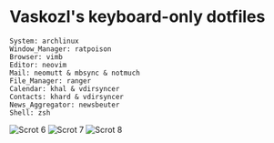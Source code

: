 Vaskozl's keyboard-only dotfiles
========
```
System: archlinux
Window_Manager: ratpoison
Browser: vimb
Editor: neovim
Mail: neomutt & mbsync & notmuch
File_Manager: ranger 
Calendar: khal & vdirsyncer
Contacts: khard & vdirsyncer
News_Aggregator: newsbeuter
Shell: zsh
```
![Scrot 6](https://skozl.com/scrot6.jpg)
![Scrot 7](https://skozl.com/scrot7.jpg)
![Scrot 8](https://skozl.com/scrot8.jpg)
